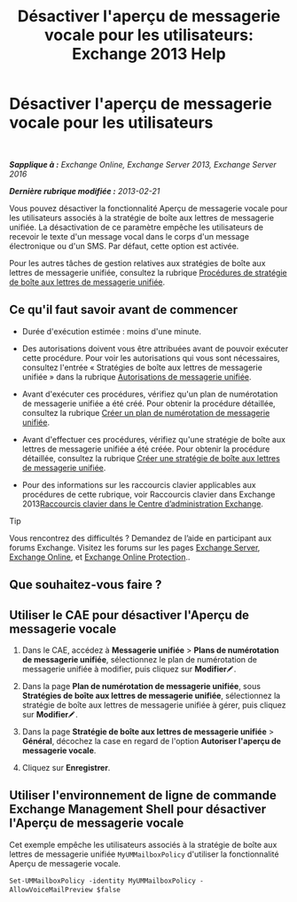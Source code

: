 ﻿---
title: "Désactiver l'aperçu de messagerie vocale pour les utilisateurs: Exchange 2013 Help"
TOCTitle: Désactiver l'aperçu de messagerie vocale pour les utilisateurs
ms:assetid: 362fed13-3a9c-4111-bfa4-8c45ab6a3a01
ms:mtpsurl: https://technet.microsoft.com/fr-fr/library/Dd335199(v=EXCHG.150)
ms:contentKeyID: 51407176
ms.date: 05/23/2018
mtps_version: v=EXCHG.150
ms.translationtype: MT
---

# Désactiver l'aperçu de messagerie vocale pour les utilisateurs

 

_**Sapplique à :** Exchange Online, Exchange Server 2013, Exchange Server 2016_

_**Dernière rubrique modifiée :** 2013-02-21_

Vous pouvez désactiver la fonctionnalité Aperçu de messagerie vocale pour les utilisateurs associés à la stratégie de boîte aux lettres de messagerie unifiée. La désactivation de ce paramètre empêche les utilisateurs de recevoir le texte d'un message vocal dans le corps d'un message électronique ou d'un SMS. Par défaut, cette option est activée.

Pour les autres tâches de gestion relatives aux stratégies de boîte aux lettres de messagerie unifiée, consultez la rubrique [Procédures de stratégie de boîte aux lettres de messagerie unifiée](um-mailbox-policy-procedures-exchange-2013-help.md).

## Ce qu'il faut savoir avant de commencer

  - Durée d'exécution estimée : moins d'une minute.

  - Des autorisations doivent vous être attribuées avant de pouvoir exécuter cette procédure. Pour voir les autorisations qui vous sont nécessaires, consultez l'entrée « Stratégies de boîte aux lettres de messagerie unifiée » dans la rubrique [Autorisations de messagerie unifiée](unified-messaging-permissions-exchange-2013-help.md).

  - Avant d'exécuter ces procédures, vérifiez qu'un plan de numérotation de messagerie unifiée a été créé. Pour obtenir la procédure détaillée, consultez la rubrique [Créer un plan de numérotation de messagerie unifiée](create-a-um-dial-plan-exchange-2013-help.md).

  - Avant d'effectuer ces procédures, vérifiez qu'une stratégie de boîte aux lettres de messagerie unifiée a été créée. Pour obtenir la procédure détaillée, consultez la rubrique [Créer une stratégie de boîte aux lettres de messagerie unifiée](create-a-um-mailbox-policy-exchange-2013-help.md).

  - Pour des informations sur les raccourcis clavier applicables aux procédures de cette rubrique, voir Raccourcis clavier dans Exchange 2013[Raccourcis clavier dans le Centre d’administration Exchange](keyboard-shortcuts-in-the-exchange-admin-center-exchange-online-protection-help.md).

> [!TIP]
> Vous rencontrez des difficultés ? Demandez de l’aide en participant aux forums Exchange. Visitez les forums sur les pages <a href="https://go.microsoft.com/fwlink/p/?linkid=60612">Exchange Server</a>, <a href="https://go.microsoft.com/fwlink/p/?linkid=267542">Exchange Online</a>, et <a href="https://go.microsoft.com/fwlink/p/?linkid=285351">Exchange Online Protection</a>..


## Que souhaitez-vous faire ?

## Utiliser le CAE pour désactiver l'Aperçu de messagerie vocale

1.  Dans le CAE, accédez à **Messagerie unifiée** \> **Plans de numérotation de messagerie unifiée**, sélectionnez le plan de numérotation de messagerie unifiée à modifier, puis cliquez sur **Modifier**![Icône Modifier](images/Bb124582.6f53ccb2-1f13-4c02-bea0-30690e6ea71d(EXCHG.150).gif "Icône Modifier").

2.  Dans la page **Plan de numérotation de messagerie unifiée**, sous **Stratégies de boîte aux lettres de messagerie unifiée**, sélectionnez la stratégie de boîte aux lettres de messagerie unifiée à gérer, puis cliquez sur **Modifier**![Icône Modifier](images/Bb124582.6f53ccb2-1f13-4c02-bea0-30690e6ea71d(EXCHG.150).gif "Icône Modifier").

3.  Dans la page **Stratégie de boîte aux lettres de messagerie unifiée** \> **Général**, décochez la case en regard de l'option **Autoriser l'aperçu de messagerie vocale**.

4.  Cliquez sur **Enregistrer**.

## Utiliser l'environnement de ligne de commande Exchange Management Shell pour désactiver l'Aperçu de messagerie vocale

Cet exemple empêche les utilisateurs associés à la stratégie de boîte aux lettres de messagerie unifiée `MyUMMailboxPolicy` d'utiliser la fonctionnalité Aperçu de messagerie vocale.

    Set-UMMailboxPolicy -identity MyUMMailboxPolicy - AllowVoiceMailPreview $false

